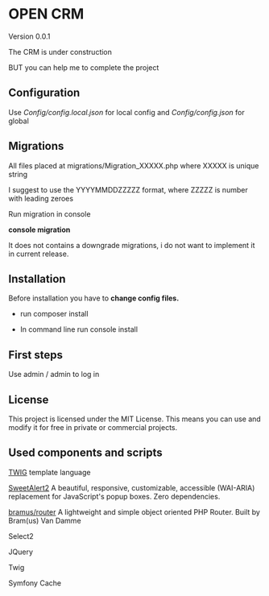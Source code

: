 # OPEN CRM
Version 0.0.1

The CRM is under construction

BUT you can help me to complete the project

## Configuration
Use *Config/config.local.json* for local config and *Config/config.json* for global

## Migrations
All files placed at migrations/Migration_XXXXX.php
where XXXXX is unique string

I suggest to use the YYYYMMDDZZZZZ format, where ZZZZZ is number with leading zeroes

Run migration in console

**console migration**

It does not contains a downgrade migrations, i do not want to implement it in current release.


## Installation
Before installation you have to **change config files.**

* run composer install

* In command line run console install


## First steps
Use admin / admin to log in


## License
This project is licensed under the MIT License. This means you can use and modify it for free in private or commercial projects.

## Used components and scripts

[TWIG](https://github.com/twigphp/Twig) template language

[SweetAlert2](https://github.com/sweetalert2/sweetalert2) A beautiful, responsive, customizable, accessible (WAI-ARIA) replacement for JavaScript's popup boxes. Zero dependencies.
                                                          
[bramus/router](https://github.com/bramus/router) A lightweight and simple object oriented PHP Router. Built by Bram(us) Van Damme

Select2

JQuery

Twig

Symfony Cache
